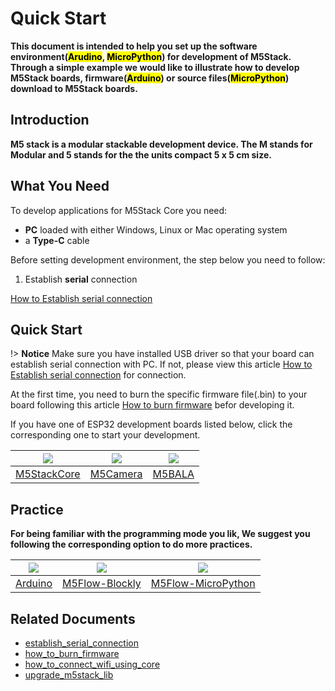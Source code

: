 # Quick Start

**This document is intended to help you set up the software environment(<mark>Arudino</mark>, <mark>MicroPython</mark>) for development of M5Stack. Through a simple example we would like to illustrate how to develop M5Stack boards, firmware(<mark>Arduino</mark>) or source files(<mark>MicroPython</mark>) download to M5Stack boards.**

## Introduction

**M5 stack is a modular stackable development device. The M stands for Modular and 5 stands for the the units compact 5 x 5 cm size.**

## What You Need

To develop applications for M5Stack Core you need:

* **PC** loaded with either Windows, Linux or Mac operating system
* a **Type-C** cable

Before setting development environment, the step below you need to follow:

1. Establish **serial** connection

  [How to Establish serial connection](/en/related_documents/establish_serial_connection)

## Quick Start

!> **Notice** Make sure you have installed USB driver so that your board can establish serial connection with PC. If not, please view this article [How to Establish serial connection](/en/related_documents/establish_serial_connection) for connection.

At the first time, you need to burn the specific firmware file(.bin) to your board following this article [How to burn firmware](/en/related_documents/how_to_burn_firmware) befor developing it.

If you have one of ESP32 development boards listed below, click the corresponding one to start your development.

<img src="assets/img/getting_started_pics/m5stack_core.png"> | <img src="assets/img/getting_started_pics/m5camera.jpg">  | <img src="assets/img/getting_started_pics/M5Bala.jpg">
---|---|---
[M5StackCore](/en/quick_start/m5core/m5stack_core_quick_start) | [M5Camera](/en/quick_start/m5camera/m5camera_quick_start) | [M5BALA](/en/quick_start/bala/bala_quick_start)

## Practice

**For being familiar with the programming mode you lik, We suggest you following the corresponding option to do more practices.**

<img src="assets/img/getting_started_pics/programming_mode_arduino.png"> | <img src="assets/img/getting_started_pics/programming_mode_blockly.png">  | <img src="assets/img/getting_started_pics/programming_mode_micropython.png">
---|---|---
[Arduino](/en/practice/practice_arduino) | [M5Flow-Blockly](/en/practice/practice_blockly) | [M5Flow-MicroPython](/en/practice/practice_micropython)

## Related Documents

- [establish_serial_connection](/en/related_documents/establish_serial_connection)
- [how_to_burn_firmware](/en/related_documents/how_to_burn_firmware)
- [how_to_connect_wifi_using_core](/en/related_documents/how_to_connect_wifi_using_core)
- [upgrade_m5stack_lib](/en/related_documents/upgrade_m5stack_lib)